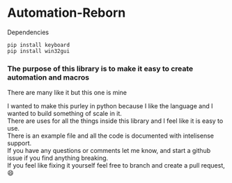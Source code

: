# Automation-Reborn

Dependencies
```
pip install keyboard
pip install win32gui
```
<h3>The purpose of this library is to make it easy to create automation and macros</h3>
<p>There are many like it but this one is mine</p>

I wanted to make this purley in python because I like the language and I wanted to build something of scale in it. <br>
There are uses for all the things inside this library and I feel like it is easy to use. <br>
There is an example file and all the code is documented with intelisense support. <br>
If you have any questions or comments let me know, and start a github issue if you find anything breaking. <br>
If you feel like fixing it yourself feel free to branch and create a pull request, 😄
